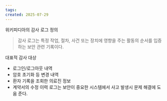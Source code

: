 ```yaml
---
tags: 
created: 2025-07-29
---
```

위키피디아의 감사 로그 정의
> 감사 로그는 특정 작업, 절차, 사건 또는 장치에 영향을 주는 활동의 순서를 입증하는 보안 관련 기록이다.

대표적 감사 대상
- 로그인/로그아웃 내역
- 암호 초기화 등 변경 내역
- 환자 기록을 조회한 의료진 정보
- 계약서의 수정 이력
로그는 보안이 중요한 시스템에서 사고 발생시 문제 해결에 도움 준다.